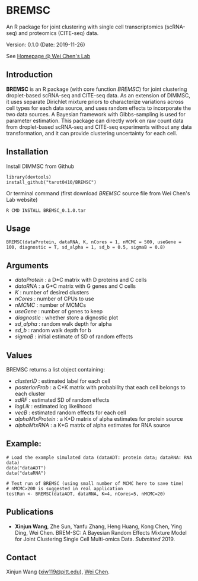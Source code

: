 # BREMSC
An R package for joint clustering with single cell transcriptomics (scRNA-seq) and proteomics (CITE-seq) data.

Version: 0.1.0 (Date: 2019-11-26)

See [Homepage @ Wei Chen's Lab](http://www.pitt.edu/~wec47/singlecell.html)

## Introduction
**BREMSC** is an R package (with core function *BREMSC*) for joint clustering droplet-based scRNA-seq and CITE-seq data. As an extension of DIMMSC, it uses separate Dirichlet mixture priors to characterize variations across cell types for each data source, and uses random effects to incorporate the two data sources. A Bayesian framework with Gibbs-sampling is used for parameter estimation. This package can directly work on raw count data from droplet-based scRNA-seq and CITE-seq experiments without any data transformation, and it can provide clustering uncertainty for each cell.

## Installation

Install DIMMSC from Github
```
library(devtools)
install_github("tarot0410/BREMSC")
```
Or terminal command (first download *BREMSC* source file from Wei Chen's Lab website)
```
R CMD INSTALL BREMSC_0.1.0.tar
```

## Usage
```
BREMSC(dataProtein, dataRNA, K, nCores = 1, nMCMC = 500, useGene = 100, diagnostic = T, sd_alpha = 1, sd_b = 0.5, sigmaB = 0.8)

```

## Arguments
* *dataProtein* : a D*C matrix with D proteins and C cells
* *dataRNA* : a G*C matrix with G genes and C cells
* *K* : number of desired clusters
* *nCores* : number of CPUs to use
* *nMCMC* : number of MCMCs
* *useGene* : number of genes to keep
* *diagnostic* : whether store a dignostic plot
* *sd_alpha* : random walk depth for alpha
* *sd_b* : random walk depth for b
* *sigmaB* : initial estimate of SD of random effects

## Values
BREMSC returns a list object containing:
* *clusterID* : estimated label for each cell
* *posteriorProb* : a C*K matrix with probability that each cell belongs to each cluster
* *sdRF* : estimated SD of random effects
* *logLik* : estimated log likelihood
* *vecB* : estimated random effects for each cell
* *alphaMtxProtein* : a K*D matrix of alpha estimates for protein source
* *alphaMtxRNA* : a K*G matrix of alpha estimates for RNA source

## Example:
```
# Load the example simulated data (dataADT: protein data; dataRNA: RNA data)
data("dataADT")
data("dataRNA")

# Test run of BREMSC (using small number of MCMC here to save time)
# nMCMC>200 is suggested in real application
testRun <- BREMSC(dataADT, dataRNA, K=4, nCores=5, nMCMC=20)

```

## Publications
* **Xinjun Wang**, Zhe Sun, Yanfu Zhang, Heng Huang, Kong Chen, Ying Ding, Wei Chen. BREM-SC: A Bayesian Random Effects Mixture Model for Joint Clustering Single Cell Multi-omics Data. *Submitted* 2019.

## Contact
Xinjun Wang (xiw119@pitt.edu), [Wei Chen](http://www.pitt.edu/~wec47/index.html).
